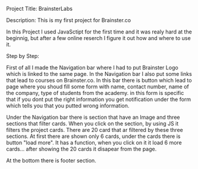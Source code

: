 Project Title: BrainsterLabs

Description: This is my first project for Brainster.co

In this Project I used JavaSctipt for the first time and it was realy hard at the beginnig, but after a few online reserch I figure it out how and where to use it.

Step by Step:

First of all I made the Navigation bar where I had to put Brainster Logo which is linked to the same page. In the Navigation bar I also put some links that lead to courses on Brainster.co. In this bar there is button which lead to page where you shoud fill some form with name, contact number, name of the company, type of students from the academy. in this form is specific that if you dont put the right information you get notification under the form which tells you that you putted wrong information.

Under the Navigation bar there is section that have an Image and three sections that filter cards. When you click on the section, by using JS it filters the project cards.
There are 20 card that ar filtered by these three sections. At first there are shown only 6 cards, under the cards there is button "load more". It has a function, when you click on it it load 6 more cards... after showing the 20 cards it disapear from the page.

At the bottom there is footer section.